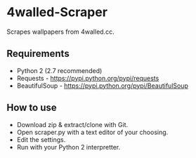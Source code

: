 4walled-Scraper
===============

Scrapes wallpapers from 4walled.cc.

Requirements
-----------------
* Python 2 (2.7 recommended)
* Requests - https://pypi.python.org/pypi/requests
* BeautifulSoup - https://pypi.python.org/pypi/BeautifulSoup

How to use
-----------------

* Download zip & extract/clone with Git.
* Open scraper.py with a text editor of your choosing.
* Edit the settings.
* Run with your Python 2 interpretter.
